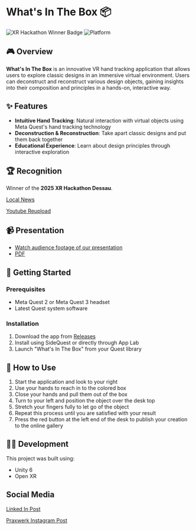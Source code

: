 # What's In The Box 📦

![XR Hackathon Winner Badge](https://img.shields.io/badge/Winner-2025%20XR%20Hackathon%20Dessau-gold)
![Platform](https://img.shields.io/badge/Platform-Meta%20Quest%202%20%26%203-blue)

## 🎮 Overview

**What's In The Box** is an innovative VR hand tracking application that allows users to explore classic designs in an immersive virtual environment. Users can deconstruct and reconstruct various design objects, gaining insights into their composition and principles in a hands-on, interactive way.

## ✨ Features

- **Intuitive Hand Tracking**: Natural interaction with virtual objects using Meta Quest's hand tracking technology
- **Deconstruction & Reconstruction**: Take apart classic designs and put them back together
- **Educational Experience**: Learn about design principles through interactive exploration

## 🏆 Recognition

Winner of the **2025 XR Hackathon Dessau**.

[Local News](https://www.ran1.de/index.php?cmd=22777)

[Youtube Reupload](https://www.youtube.com/watch?v=AgqYwcLG5q4)

## 📹 Presentation

- [Watch audience footage of our presentation](https://www.youtube.com/watch?v=cN_Rkn398jw)
- [PDF](./Whats%20in%20the%20box.pdf)

## 🚀 Getting Started

### Prerequisites
- Meta Quest 2 or Meta Quest 3 headset
- Latest Quest system software

### Installation
1. Download the app from [Releases](link-to-releases-page)
2. Install using SideQuest or directly through App Lab
3. Launch "What's In The Box" from your Quest library

## 📝 How to Use

1. Start the application and look to your right
2. Use your hands to reach in to the colored box
3. Close your hands and pull them out of the box
4. Turn to your left and position the object over the desk top
5. Stretch your fingers fully to let go of the object
6. Repeat this process until you are satisfied with your result
7. Press the red button at the left end of the desk to publish your creation to the online gallery

## 👨‍💻 Development

This project was built using:
- Unity 6
- Open XR

## Social Media
[Linked In Post](https://www.linkedin.com/posts/siamakroudyani_xrhackathon-virtualreality-designeducation-activity-7309183484068069376-NZYB/)

[Praxwerk Instagram Post](https://www.instagram.com/praxwerk/p/DHTpJDPoKV2/?img_index=1)